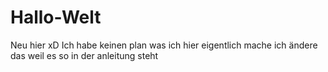 # Hallo-Welt
Neu hier xD
Ich habe keinen plan was ich hier eigentlich mache 
ich ändere das weil es so in der anleitung steht
